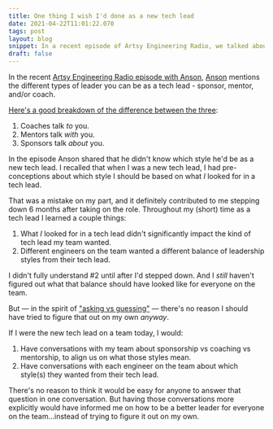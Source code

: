```yaml
---
title: One thing I wish I'd done as a new tech lead
date: 2021-04-22T11:01:22.070
tags: post
layout: blog
snippet: In a recent episode of Artsy Engineering Radio, we talked about styles of tech leadership. It helped me realize in hindsight that I'd tried to figure too many things out on my own.
draft: false
---
```


In the recent [Artsy Engineering Radio episode with Anson](https://podcasts.apple.com/us/podcast/13-effective-tech-leadership-question-mark/id1545870104?i=1000517292477&uo=4), [Anson](https://twitter.com/ansonewanger) mentions the different types of leader you can be as a tech lead - sponsor, mentor, and/or coach.

[Here's a good breakdown of the difference between the three](https://www.diversityincbestpractices.com/the-difference-between-mentoring-coaching-and-sponsorship/): 

1. Coaches talk *to* you.
2. Mentors talk *with* you.
3. Sponsors talk *about* you.

In the episode Anson shared that he didn't know which style he'd be as a new tech lead. I recalled that when I was a new tech lead, I had pre-conceptions about which style I should be based on what _I_ looked for in a tech lead. 

That was a mistake on my part, and it definitely contributed to me stepping down 6 months after taking on the role. Throughout my (short) time as a tech lead I learned a couple things:

1. What _I_ looked for in a tech lead didn't significantly impact the kind of tech lead my team wanted.
2. Different engineers on the team wanted a different balance of leadership styles from their tech lead.

I didn't fully understand #2 until after I'd stepped down. And I _still_ haven't figured out what that balance should have looked like for everyone on the team.

But — in the spirit of ["asking vs guessing"](https://www.youtube.com/watch?v=FxTXf6qyaGk) — there's no reason I should have tried to figure that out on my own _anyway_. 

If I were the new tech lead on a team today, I would:

1. Have conversations with my team about sponsorship vs coaching vs mentorship, to align us on what those styles mean.
2. Have conversations with each engineer on the team about which style(s) they wanted from their tech lead. 

There's no reason to think it would be easy for anyone to answer that question in one conversation. But having those conversations more explicitly would have informed me on how to be a better leader for everyone on the team...instead of trying to figure it out on my own.
